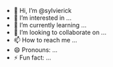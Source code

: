 - 👋 Hi, I’m @sylvierick
- 👀 I’m interested in ...
- 🌱 I’m currently learning ...
- 💞️ I’m looking to collaborate on ...
- 📫 How to reach me ...
- 😄 Pronouns: ...
- ⚡ Fun fact: ...

<!---
sylvierick/sylvierick is a ✨ special ✨ repository because its `README.md` (this file) appears on your GitHub profile.
You can click the Preview link to take a look at your changes.
--->
